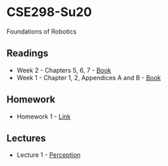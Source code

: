 # CSE298-Su20
Foundations of Robotics

## Readings

- Week 2 - Chapters 5, 6, 7 - [Book](https://github.com/correll/Introduction-to-Autonomous-Robots/releases/download/v1.9.2/book.pdf)
- Week 1 - Chapter 1, 2, Appendices A and B  - [Book](https://github.com/correll/Introduction-to-Autonomous-Robots/releases/download/v1.9.2/book.pdf)

## Homework

- Homework 1 - [Link](https://classroom.github.com/a/oJjXxiBm)

## Lectures

- Lecture 1 - [Perception](https://youtu.be/dLsOutDHlF4)
